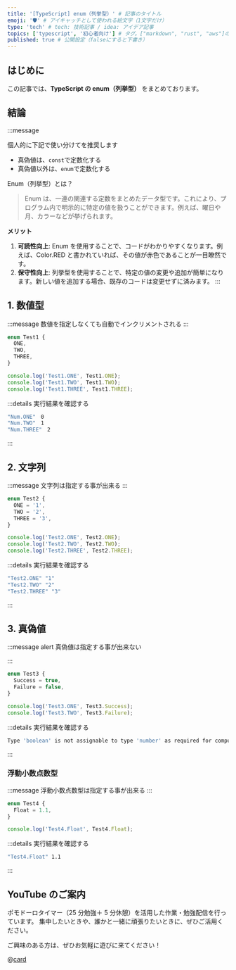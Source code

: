 ```yaml
---
title: '[TypeScript] enum（列挙型）' # 記事のタイトル
emoji: '🛡' # アイキャッチとして使われる絵文字（1文字だけ）
type: 'tech' # tech: 技術記事 / idea: アイデア記事
topics: ['typescript', '初心者向け'] # タグ。["markdown", "rust", "aws"]のように指定する
published: true # 公開設定（falseにすると下書き）
---
```


## はじめに

この記事では、**TypeScript の enum（列挙型）** をまとめております。

## 結論

:::message

個人的に下記で使い分けてを推奨します

- 真偽値は、`const`で定数化する
- 真偽値以外は、`enum`で定数化する

Enum（列挙型）とは？

> Enum は、一連の関連する定数をまとめたデータ型です。これにより、プログラム内で明示的に特定の値を扱うことができます。例えば、曜日や月、カラーなどが挙げられます。

**メリット**

1. **可読性向上**: Enum を使用することで、コードがわかりやすくなります。例えば、Color.RED と書かれていれば、その値が赤色であることが一目瞭然です。
2. **保守性向上**: 列挙型を使用することで、特定の値の変更や追加が簡単になります。新しい値を追加する場合、既存のコードは変更せずに済みます。
   :::

## 1. 数値型

:::message
数値を指定しなくても自動でインクリメントされる
:::

```ts
enum Test1 {
  ONE,
  TWO,
  THREE,
}

console.log('Test1.ONE', Test1.ONE);
console.log('Test1.TWO', Test1.TWO);
console.log('Test1.THREE', Test1.THREE);
```

:::details 実行結果を確認する

```bash
"Num.ONE"　0
"Num.TWO"　1
"Num.THREE"　2
```

:::

## 2. 文字列

:::message
文字列は指定する事が出来る
:::

```typescript
enum Test2 {
  ONE = '1',
  TWO = '2',
  THREE = '3',
}

console.log('Test2.ONE', Test2.ONE);
console.log('Test2.TWO', Test2.TWO);
console.log('Test2.THREE', Test2.THREE);
```

:::details 実行結果を確認する

```bash
"Test2.ONE" "1"
"Test2.TWO" "2"
"Test2.THREE" "3"
```

:::

## 3. 真偽値

:::message alert
真偽値は指定する事が出来ない

:::

```typescript
enum Test3 {
  Success = true,
  Failure = false,
}

console.log('Test3.ONE', Test3.Success);
console.log('Test3.TWO', Test3.Failure);
```

:::details 実行結果を確認する

```bash
Type 'boolean' is not assignable to type 'number' as required for computed enum member values.
```

:::

### 浮動小数点数型

:::message
浮動小数点数型は指定する事が出来る
:::

```typescript
enum Test4 {
  Float = 1.1,
}

console.log('Test4.Float', Test4.Float);
```

:::details 実行結果を確認する

```bash
"Test4.Float" 1.1
```

:::

## YouTube のご案内

ポモドーロタイマー（25 分勉強＋ 5 分休憩）を活用した作業・勉強配信を行っています。
集中したいときや、誰かと一緒に頑張りたいときに、ぜひご活用ください。

ご興味のある方は、ぜひお気軽に遊びに来てください！

@[card](https://www.youtube.com/@aew2sbee)
